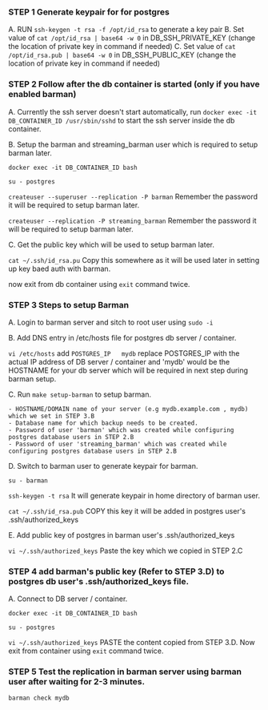 ### STEP 1 Generate keypair for for postgres

A. RUN `ssh-keygen -t rsa -f /opt/id_rsa` to generate a key pair
B. Set value of `cat /opt/id_rsa | base64 -w 0` in DB_SSH_PRIVATE_KEY (change the location of private key in command if needed)
C. Set value of `cat /opt/id_rsa.pub | base64 -w 0` in DB_SSH_PUBLIC_KEY (change the location of private key in command if needed)

### STEP 2 Follow after the db container is started (only if you have enabled barman)

A. Currently the ssh server doesn't start automatically, run `docker exec -it DB_CONTAINER_ID /usr/sbin/sshd` to start the ssh server inside the db container.

B. Setup the barman and streaming_barman user which is required to setup barman later.

`docker exec -it DB_CONTAINER_ID bash`

`su - postgres`

`createuser --superuser --replication -P barman` Remember the password it will be required to setup barman later.

`createuser --replication -P streaming_barman` Remember the password it will be required to setup barman later.

C. Get the public key which will be used to setup barman later.

`cat ~/.ssh/id_rsa.pu` Copy this somewhere as it will be used later in setting up key baed auth with barman.

now exit from db container using `exit` command twice.



### STEP 3 Steps to setup Barman 
A. Login to barman server and sitch to root user using `sudo -i`

B. Add DNS entry in /etc/hosts file for postgres db server / container.

`vi /etc/hosts` add `POSTGRES_IP   mydb`  replace POSTGRES_IP with the actual IP address of DB server / container and 'mydb' would be the HOSTNAME for your db server which will be required in next step during barman setup.

C. Run `make setup-barman` to setup barman.

```
- HOSTNAME/DOMAIN name of your server (e.g mydb.example.com , mydb) which we set in STEP 3.B
- Database name for which backup needs to be created.
- Password of user 'barman' which was created while configuring postgres database users in STEP 2.B
- Password of user 'streaming_barman' which was created while configuring postgres database users in STEP 2.B
```

D. Switch to barman user to generate keypair for barman.  

`su - barman`

`ssh-keygen -t rsa` It will generate keypair in home directory of barman user.

`cat ~/.ssh/id_rsa.pub` COPY this key it will be added in postgres user's .ssh/authorized_keys

E. Add public key of postgres in barman user's .ssh/authorized_keys

`vi ~/.ssh/authorized_keys` Paste the key which we copied in STEP 2.C

### STEP 4 add barman's public key (Refer to STEP 3.D) to postgres db user's .ssh/authorized_keys file.
A. Connect to DB server / container.

`docker exec -it DB_CONTAINER_ID bash`

`su - postgres`

`vi ~/.ssh/authorized_keys` PASTE the content copied from STEP 3.D. Now exit from container using `exit` command twice.

### STEP 5  Test the replication in barman server using barman user after waiting for 2-3 minutes.
`barman check mydb` 


